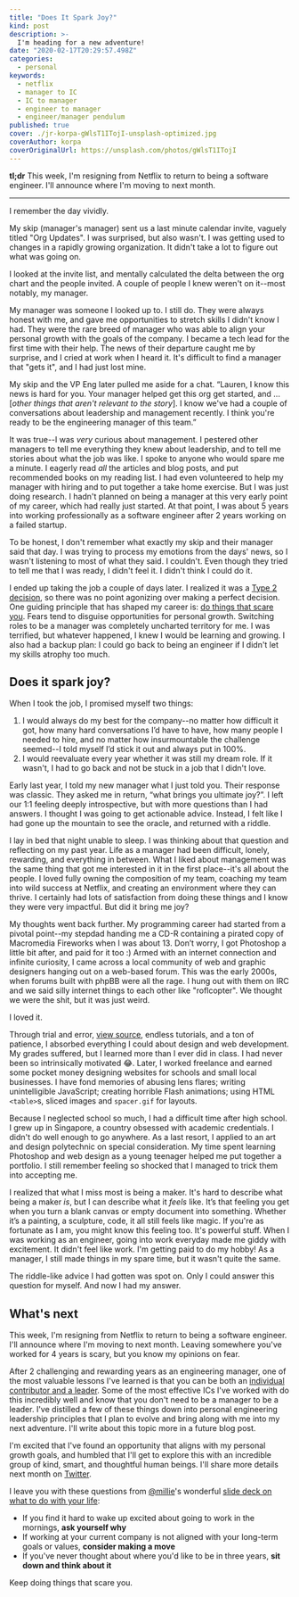 ```yaml
---
title: "Does It Spark Joy?"
kind: post
description: >-
  I'm heading for a new adventure!
date: "2020-02-17T20:29:57.498Z"
categories:
  - personal
keywords:
  - netflix
  - manager to IC
  - IC to manager
  - engineer to manager
  - engineer/manager pendulum
published: true
cover: ./jr-korpa-gWlsT1ITojI-unsplash-optimized.jpg
coverAuthor: korpa
coverOriginalUrl: https://unsplash.com/photos/gWlsT1ITojI
---
```


**tl;dr** This week, I'm resigning from Netflix to return to being a software engineer. I'll announce where I'm moving to next month.

---

I remember the day vividly.

My skip (manager's manager) sent us a last minute calendar invite, vaguely titled "Org Updates". I was surprised, but also wasn't. I was getting used to changes in a rapidly growing organization. It didn't take a lot to figure out what was going on.

I looked at the invite list, and mentally calculated the delta between the org chart and the people invited. A couple of people I knew weren't on it--most notably, my manager.

My manager was someone I looked up to. I still do. They were always honest with me, and gave me opportunities to stretch skills I didn't know I had. They were the rare breed of manager who was able to align your personal growth with the goals of the company. I became a tech lead for the first time with their help. The news of their departure caught me by surprise, and I cried at work when I heard it. It's difficult to find a manager that "gets it", and I had just lost mine.

My skip and the VP Eng later pulled me aside for a chat. “Lauren, I know this news is hard for you. Your manager helped get this org get started, and ...[_other things that aren't relevant to the story_]. I know we've had a couple of conversations about leadership and management recently. I think you're ready to be the engineering manager of this team.”

It was true--I was *very* curious about management. I pestered other managers to tell me everything they knew about leadership, and to tell me stories about what the job was like. I spoke to anyone who would spare me a minute. I eagerly read *all* the articles and blog posts, and put recommended books on my reading list. I had even volunteered to help my manager with hiring and to put together a take home exercise. But I was just doing research. I hadn't planned on being a manager at this very early point of my career, which had really just started. At that point, I was about 5 years into working professionally as a software engineer after 2 years working on a failed startup.

To be honest, I don't remember what exactly my skip and their manager said that day. I was trying to process my emotions from the days' news, so I  wasn't listening to most of what they said. I couldn't. Even though they tried to tell me that I was ready, I didn't feel it. I didn't think I could do it.

I ended up taking the job a couple of days later. I realized it was a [Type 2 decision](https://fs.blog/2018/04/reversible-irreversible-decisions/), so there was no point agonizing over making a perfect decision. One guiding principle that has shaped my career is: [do things that scare you](https://no.lol/2017-05-30-i-am-still-learning/). Fears tend to disguise opportunities for personal growth. Switching roles to be a manager was completely uncharted territory for me. I was terrified, but whatever happened, I knew I would be learning and growing. I also had a backup plan: I could go back to being an engineer if I didn't let my skills atrophy too much.

## Does it spark joy?

When I took the job, I promised myself two things:

1. I would always do my best for the company--no matter how difficult it got, how many hard conversations I’d have to have, how many people I needed to hire, and no matter how insurmountable the challenge seemed--I told myself I’d stick it out and always put in 100%.
2. I would reevaluate every year whether it was still my dream role. If it wasn't, I had to go back and not be stuck in a job that I didn't love.

Early last year, I told my new manager what I just told you. Their response was classic. They asked me in return, “what brings you ultimate joy?”. I left our 1:1 feeling deeply introspective, but with more questions than I had answers. I thought I was going to get actionable advice. Instead, I felt like I had gone up the mountain to see the oracle, and returned with a riddle.

I lay in bed that night unable to sleep. I was thinking about that question and reflecting on my past year. Life as a manager had been difficult, lonely, rewarding, and everything in between. What I liked about management was the same thing that got me interested in it in the first place--it's all about the people. I loved fully owning the composition of my team, coaching my team into wild success at Netflix, and creating an environment where they can thrive. I certainly had lots of satisfaction from doing these things and I know they were very impactful. But did it bring me joy?

My thoughts went back further. My programming career had started from a pivotal point--my stepdad handing me a CD-R containing a pirated copy of Macromedia Fireworks when I was about 13. Don’t worry, I got Photoshop a little bit after, and paid for it too :) Armed with an internet connection and infinite curiosity, I came across a local community of web and graphic designers hanging out on a web-based forum. This was the early 2000s, when forums built with phpBB were all the rage. I hung out with them on IRC and we said silly internet things to each other like "roflcopter". We thought we were the shit, but it was just weird.

I loved it.

Through trial and error, [view source](https://m.signalvnoise.com/paying-tribute-to-the-web-with-view-source/), endless tutorials, and a ton of patience, I absorbed everything I could about design and web development. My grades suffered, but I learned more than I ever did in class. I had never been so intrinsically motivated 😂. Later, I worked freelance and earned some pocket money designing websites for schools and small local businesses. I have fond memories of abusing lens flares; writing unintelligible JavaScript; creating horrible Flash animations; using HTML `<table>`s, sliced images and `spacer.gif` for layouts.

Because I neglected school so much, I had a difficult time after high school. I grew up in Singapore, a country obsessed with academic credentials. I didn't do well enough to go anywhere. As a last resort, I applied to an art and design polytechnic on special consideration. My time spent learning Photoshop and web design as a young teenager helped me put together a portfolio. I still remember feeling so shocked that I managed to trick them into accepting me.

I realized that what I miss most is being a maker. It's hard to describe what being a maker *is*, but I can describe what it *feels* like. It’s that feeling you get when you turn a blank canvas or empty document into something. Whether it’s a painting, a sculpture, code, it all still feels like magic. If you're as fortunate as I am, you might know this feeling too. It's powerful stuff. When I was working as an engineer, going into work everyday made me giddy with excitement. It didn't feel like work. I'm getting paid to do my hobby! As a manager, I still made things in my spare time, but it wasn't quite the same.

The riddle-like advice I had gotten was spot on. Only I could answer this question for myself. And now I had my answer.

## What's next

This week, I'm resigning from Netflix to return to being a software engineer. I'll announce where I'm moving to next month. Leaving somewhere you've worked for 4 years is scary, but you know my opinions on fear.

After 2 challenging and rewarding years as an engineering manager, one of the most valuable lessons I've learned is that you can be both an [individual contributor and a leader](https://charity.wtf/2017/05/11/the-engineer-manager-pendulum/). Some of the most effective ICs I've worked with do this incredibly well and know that you don't need to be a manager to be a leader. I've distilled a few of these things down into personal engineering leadership principles that I plan to evolve and bring along with me into my next adventure. I'll write about this topic more in a future blog post.

I'm excited that I've found an opportunity that aligns with my personal growth goals, and humbled that I'll get to explore this with an incredible group of kind, smart, and thoughtful human beings. I'll share more details next month on [Twitter](https://twitter.com/potetotes).

I leave you with these questions from [@millie](https://twitter.com/millie)'s wonderful [slide deck on what to do with your life](https://docs.google.com/presentation/d/1dM-XIIarWt3PsHxFi_B92-pYc1Xjh80AJZR93Ogt02g/edit?usp=sharing):

* If you find it hard to wake up excited about going to work in the mornings, **ask yourself why**
* If working at your current company is not aligned with your long-term goals or values, **consider making a move**
* If you've never thought about where you'd like to be in three years, **sit down and think about it**

Keep doing things that scare you.
